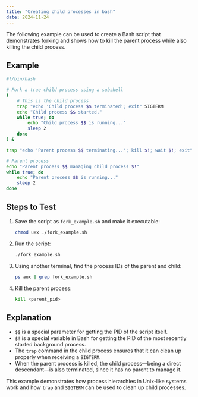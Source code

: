 ```yaml
---
title: "Creating child processes in bash"
date: 2024-11-24
---
```


The following example can be used to create a Bash script that demonstrates forking and shows how to kill the parent process while also killing the child process.

## Example

```bash
#!/bin/bash

# Fork a true child process using a subshell
(
    # This is the child process
    trap "echo 'Child process $$ terminated'; exit" SIGTERM
    echo "Child process $$ started."
    while true; do
        echo "Child process $$ is running..."
        sleep 2
    done
) &

trap "echo 'Parent process $$ terminating...'; kill $!; wait $!; exit" SIGTERM

# Parent process
echo "Parent process $$ managing child process $!"
while true; do
    echo "Parent process $$ is running..."
    sleep 2
done
```

## Steps to Test

1. Save the script as `fork_example.sh` and make it executable:

    ```bash
    chmod u+x ./fork_example.sh
    ```

2. Run the script:

    ```bash
    ./fork_example.sh
    ```

3. Using another terminal, find the process IDs of the parent and child:

    ```bash
    ps aux | grep fork_example.sh
    ```

4. Kill the parent process:

    ```bash
    kill <parent_pid>
    ```

## Explanation

- `$$` is a special parameter for getting the PID of the script itself.
- `$!` is a special variable in Bash for getting the PID of the most recently started background process.
- The `trap` command in the child process ensures that it can clean up properly when receiving a `SIGTERM`.
- When the parent process is killed, the child process—being a direct descendant—is also terminated, since it has no parent to manage it.

This example demonstrates how process hierarchies in Unix-like systems work and how `trap` and `SIGTERM` can be used to clean up child processes.
